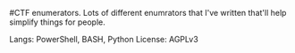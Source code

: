 #CTF enumerators.
Lots of different enumrators that I've written that'll help simplify things for people.

Langs: PowerShell, BASH, Python
License: AGPLv3
